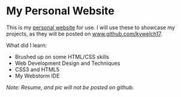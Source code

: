 # My Personal Website

This is my [personal website](www.http://kylenwelch.com) for use. I will use these to showcase my projects, as they will be posted on www.github.com/kywelch17. 

What did I learn:
 - Brushed up on some HTML/CSS skills
 - Web Development Design and Techniques
 - CSS3 and HTML5
 - My Webstorm IDE

*Note: Resume, and pic will not be posted on github.*

